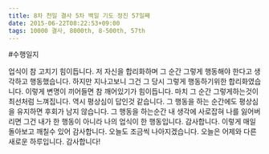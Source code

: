```yaml
---
title: 8차 천일 결사 5차 백일 기도 정진 57일째
date: 2015-06-22T08:22:53+09:00
tags: 10000 결사, 8000th, 8-500th, 57th
---
```


#수행일지

업식이 참 고치기 힘이듭니다. 저 자신을 합리화하며 그 순간 그렇게 행동해야 한다고 생각하고 행동했습니다. 하지만 지나고보니 그건 그 당시 그렇게 행동하기위한 합리화였습니다. 이렇게 변명이 끼어들면 참 깨어있기가 힘이듭니다. 마치 그 순간 그렇게하는것이 최선처럼 느껴집니다. 역시 평상심이 답인것 같습니다. 그 행동을 하는 순간에도 평상심을 유지하면 후회가 남지 않습니다. 그 행동을 하는순간 내 생각에 사로잡혀 나를 잃어버리면 그건 내가 한 행동이 아니라 나의 업식이 한 행동입니다. 감사합니다. 이렇게 매일 돌아보고 깨칠수 있어 감사합니다. 오늘도 조금씩 나아지겠습니다. 오늘은 어제와 다른 새로운 하루입니다. 감사합니다!
